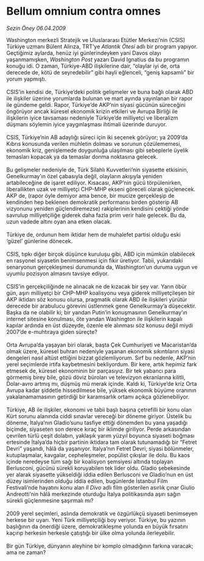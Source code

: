 # Bellum omnium contra omnes

*Sezin Öney 06.04.2009*

<div class="taraf_structure_2col_1zq">
<div class="margen_n">



 <p>Washington merkezli Stratejik ve Uluslararası Etütler Merkezi’nin (CSIS) Türkiye uzmanı Bülent Alirıza, TRT’ye <i>Atlantik Ötesi</i> adlı bir program yapıyor. Geçtiğimiz aylarda, henüz iyi günlerindeyken yani Davos olayı yaşanmamışken, <i>Washington Post</i> yazarı David Ignatius da bu programın konuğu idi. O zaman, Türkiye-ABD ilişkilerine dair, “olaylar iyi de, orta derecede de, kötü de seyredebilir” gibi hayli eğlenceli, “geniş kapsamlı” bir yorum yapmıştı. <br/><br/>CSIS’in kendisi de, Türkiye’deki politik gelişmeler ve buna bağlı olarak ABD ile ilişkiler üzerine yorumlarda bulunan ve mart ayında yayınlanan bir rapor ile gündeme geldi. Rapor, Türkiye’de AKP’nin siyasi gücünün süreceğini öngörüyor ancak küresel ekonomik krizin etkileri ve Avrupa Birliği ile ilişkilerin iyice tavsaması nedeniyle Türkiye’de milliyetçi ve liberalizm düşmanı söylemin iyice yaygınlaşması ihtimali üzerinde duruyor. <br/><br/>CSIS, Türkiye’nin AB adaylığı süreci için iki seçenek görüyor; ya 2009’da Kıbrıs konusunda verilen mühletin dolması ve sorunun çözülememesi, ekonomik kriz, genişlemede doygunluğa ulaşılması gibi sebeplerle üyelik temasları kopacak ya da temaslar donma noktasına gelecek. <br/><br/>Bu gelişmeler nedeniyle de, Türk Silahlı Kuvvetleri’nin siyasette etkisinin, Genelkurmay’ın özel çabasıyla değil, olayların akışıyla yeniden artabileceğine de işaret ediliyor. Kısacası, AKP’nin gücü törpülenirken, liberallikten uzak ve milliyetçi CHP-MHP ekseni göreceli olarak güçlenecek. AKP de, (rapor öyle demiyor ama bence, bir mucize gerçekleşip de kendinden hep beklenen demokratik performansı birden gösterip AB vizyonunu yeniden güçlendiremezse) rakiplerinin kendisini çektiği yönde savrulup milliyetçiliğe giderek daha fazla prim verir hale gelecek. Bu da, uzun vadede altını oyan ana etken olacak. <br/><br/>Türkiye de, ordunun hem iktidar hem de muhalefet partisi olduğu eski ‘güzel’ günlerine dönecek. <br/><br/>CSIS, tıpkı diğer birçok düşünce kuruluşu gibi, ABD için mümkün olabilecek en rasyonel siyasetin benimsenmesi için fikir üretiyor. Tabii, yukarıdaki senaryonun gerçekleşmesi durumunda da, Washington’un duruma uygun ve uyumlu pozisyon almasını tavsiye ediyor. <br/><br/>CSIS’in gerçekçiliğinde ne alınacak ne de kızacak bir şey var. Yarın öbür gün, aşırı milliyetçi bir CHP-MHP koalisyonu veya giderek milliyetçileşen bir AKP iktidarı söz konusu olursa, pragmatik olarak ABD ile ilişkileri yürütür derecede bir arabulucu görevini üstlenmek gene Genelkurmay’a düşecektir. Başka da ne olabilir ki; bir yandan Putin’in konuşmasının Genelkurmay’ın internet sitesine konulması, öte yandan Washington ile ilişkilerin kapalı kapılar ardında en üst düzeyde, özenle ele alınması söz konusu değil miydi 2007’de e-muhtıraya giden süreçte? <br/><br/>Orta Avrupa’da yaşayan biri olarak, başta Çek Cumhuriyeti ve Macaristan’da olmak üzere, küresel buhran nedeniyle yaşanan ekonomik sıkıntıların siyasi dengeleri nasıl altüst ettiğini bizzat gözlemliyorum. Sırf bu nedenle, AKP’nin yerel seçimlerde irtifa kaybetmesini bekliyordum. Bir kere, artık hepimiz fark etmesek de, küresel ekonominin bir parçasıyız. Bir tek yabancı para görmemiş birey bile, gözü döviz büroları ve televizyon ekranlarına kilitli, Dolar-avro artmış mı, düşmüş mü merak içinde. Kaldı ki, Türkiye’de kriz Orta Avrupa kadar şiddetle hissedilmese bile, yüksek ekonomik büyüme oranının yakalanamamasının getirdiği bir karamsarlık ortamı açıkça gözlenebiliyor. <br/><br/>Türkiye, AB ile ilişkiler, ekonomi ve tabii başlı başına çetrefilli bir konu olan Kürt sorunu alanında ciddi sınavlar vereceği bir döneme giriyor. Üstelik bu döneme, İtalya’nın Gladio’sunu tasfiye ettiği dönemden bu yana yaşadığı biçimde, siyaseten son derece kıraç bir iklimde giriliyor. Perde arkasından çevrilen türlü çeşit dolabın, yaklaşık yarım yüzyıl boyunca siyaseti boğması ertesinde İtalya’da hiçbir partinin iktidara tam olarak tutunamadığı bir “Fetret Devri” yaşandı, hâlâ da yaşanıyor. İtalya’nın Fetret Devri, siyasi bölünmeler, kutuplaşmalar, kavgalar, cepheleşmeler, popülist çıkışlar ile dolu. Bu kaos içinde neredeyse tüm sağı bir koalisyon şemsiyesi altında toplayan Berlusconi, gücünü sürekli koruyabilen tek lider oldu. Gladio şebekesinde yer alarak siyasette yükseldiği iddia edilen Berlusconi ve Gladio’nun en üst düzey isimlerinden olduğu iddia edilen, bugünlerde İstanbul Film Festivali’nde hayatını konu alan <i>Il Divo</i> adlı film gösterilen asırlık çınar Giulio Andreotti’nin hâlâ merkezinde oturduğu İtalya politikasında aşırı sağın sürekli güçlenmesine şaşırmalı mı? <br/><br/>2009 yerel seçimleri, aslında demokratik ve özgürlükçü siyaseti benimseyen herkese bir uyarı. Yeni Türk milliyetçiliği boy veriyor. Türkiye, bu yazının başlığının da önerdiği üzere, demokratikleşme yolunda en büyük fırsatını kaçırıp herkesin herkesle çatıştığı bir ülke olma yolunda ilerleyebilir. <br/><br/>Bir gün Türkiye, dünyanın aleyhine bir komplo olmadığının farkına varacak; ama ne zaman?</p>

<br/>


<div id="taraf_not">
</div>

</div>


</div>
